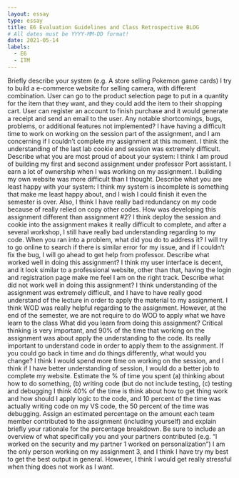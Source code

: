 ```yaml
---
layout: essay
type: essay
title: E6 Evaluation Guidelines and Class Retrospective BLOG
# All dates must be YYYY-MM-DD format!
date: 2021-05-14
labels:
  - E6
  - ITM
---
```

Briefly describe your system (e.g. A store selling Pokemon game cards)
	I try to build a e-commerce website for selling camera, with different combination. User can go to the product selection page to put in a quantity for the item that they want, and they could add the item to their shopping cart. User can register an account to finish purchase and it would generate a receipt and send an email to the user.
Any notable shortcomings, bugs, problems, or additional features not implemented?
I have having a difficult time to work on working on the session part of the assignment, and I am concerning if I couldn’t complete my assignment at this moment. I think the understanding of the last lab cookie and session was extremely difficult.
Describe what you are most proud of about your system:
I think I am proud of building my first and second assignment under professor Port assistant. I earn a lot of ownership when I was working on my assignment. I building my own website was more difficult than I thought.
Describe what you are least happy with your system:
I think my system is incomplete is something that make me least happy about, and I wish I could finish it even the semester is over. Also, I think I have really bad redundancy on my code because of really relied on copy other codes.
How was developing this assignment different than assignment #2?
I think deploy the session and cookie into the assignment makes it really difficult to complete, and after a several workshop, I still have really bad understanding regarding to my code.
When you ran into a problem, what did you do to address it?
I will try to go online to search if there is similar error for my issue, and if I couldn’t fix the bug, I will go ahead to get help from professor.
Describe what worked well in doing this assignment?
I think my user interface is decent, and it look similar to a professional website, other than that, having the login and registration page make me feel I am on the right track.
Describe what did not work well in doing this assignment?
I think understanding of the assignment was extremely difficult, and I have to have really good understand of the lecture in order to apply the material to my assignment. I think WOD was really helpful regarding to the assignment. However, at the end of the semester, we are not require to do WOD to apply what we have learn to the class
What did you learn from doing this assignment?
Critical thinking is very important, and 90% of the time that working on the assignment was about apply the understanding to the code. Its really important to understand code in order to apply them to the assignment.
If you could go back in time and do things differently, what would you change?
I think I would spend more time on working on the session, and I think if I have better understanding of session, I would do a better job to complete my website.
Estimate the % of time you spent (a) thinking about how to do something, (b) writing code (but do not include testing, (c) testing and debugging
I think 40% of the time is think about how to get thing work and how should I apply logic to the code, and 10 percent of the time was actually writing code on my VS code, the 50 percent of the time was debugging. 
Assign an estimated percentage on the amount each team member contributed to the assignment (including yourself) and explain briefly your rationale for the percentage breakdown. Be sure to include an overview of what specifically you and your partners contributed (e.g. “I worked on the security and my partner 1 worked on personalization”)
I am the only person working on my assignment 3, and I think I have try my best to get the best output in general. However, I think I would get really stressful when thing does not work as I want. 
